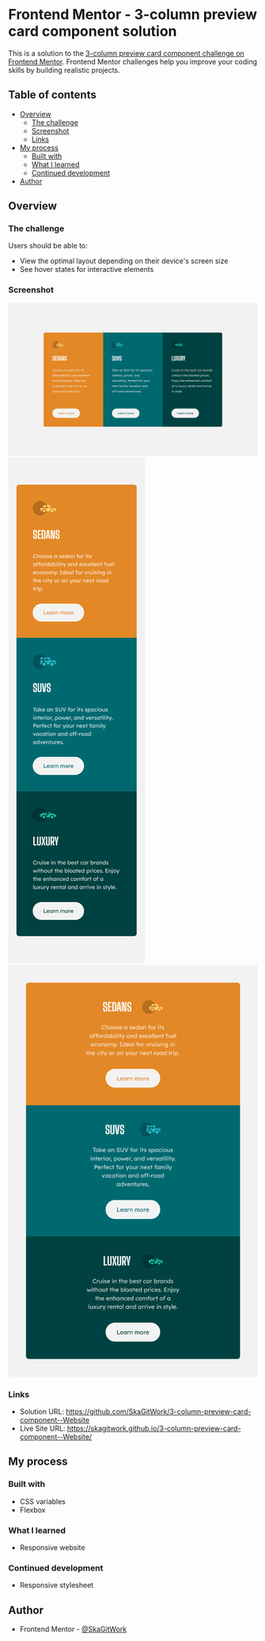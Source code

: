# Frontend Mentor - 3-column preview card component solution

This is a solution to the [3-column preview card component challenge on Frontend Mentor](https://www.frontendmentor.io/challenges/3column-preview-card-component-pH92eAR2-). Frontend Mentor challenges help you improve your coding skills by building realistic projects. 

## Table of contents

- [Overview](#overview)
  - [The challenge](#the-challenge)
  - [Screenshot](#screenshot)
  - [Links](#links)
- [My process](#my-process)
  - [Built with](#built-with)
  - [What I learned](#what-i-learned)
  - [Continued development](#continued-development)
- [Author](#author)

## Overview

### The challenge

Users should be able to:

- View the optimal layout depending on their device's screen size
- See hover states for interactive elements

### Screenshot

![](desktop-ss.png)
![](mobile-ss.png)
![](tablet-ss.png)

### Links

- Solution URL: https://github.com/SkaGitWork/3-column-preview-card-component--Website
- Live Site URL: https://skagitwork.github.io/3-column-preview-card-component--Website/

## My process

### Built with

- CSS variables
- Flexbox

### What I learned

- Responsive website

### Continued development

- Responsive stylesheet

## Author

- Frontend Mentor - [@SkaGitWork](https://www.frontendmentor.io/profile/SkaGitWork)
